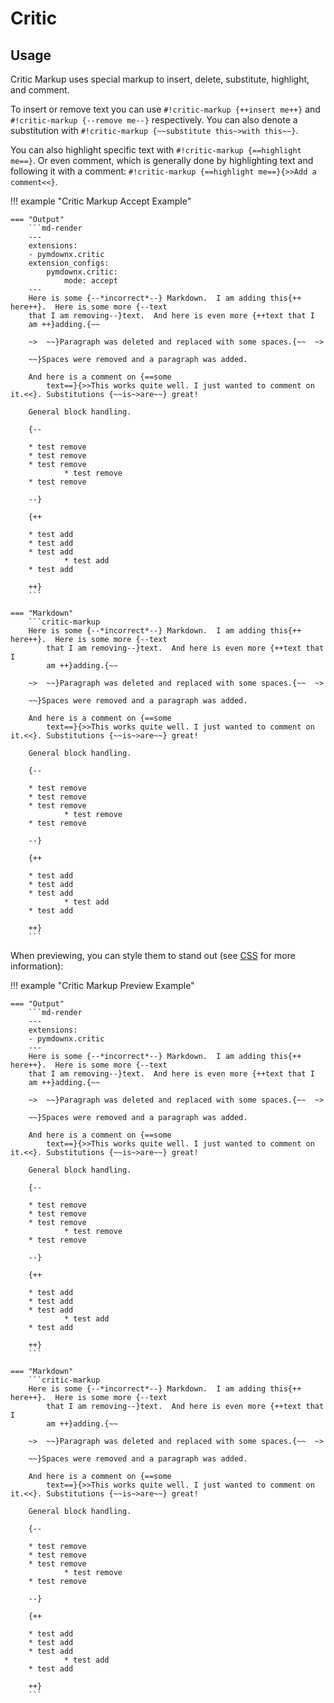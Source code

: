 # Critic

## Usage

Critic Markup uses special markup to insert, delete, substitute, highlight, and comment.

To insert or remove text you can use `#!critic-markup {++insert me++}` and `#!critic-markup {--remove me--}`
respectively.  You can also denote a substitution with `#!critic-markup {~~substitute this~>with this~~}`.

You can also highlight specific text with `#!critic-markup {==highlight me==}`. Or even comment, which is generally done
by highlighting text and following it with a comment: `#!critic-markup {==highlight me==}{>>Add a comment<<}`.

!!! example "Critic Markup Accept Example"

    === "Output"
        ```md-render
        ---
        extensions:
        - pymdownx.critic
        extension_configs:
            pymdownx.critic:
                mode: accept
        ---
        Here is some {--*incorrect*--} Markdown.  I am adding this{++ here++}.  Here is some more {--text
        that I am removing--}text.  And here is even more {++text that I
        am ++}adding.{~~

        ~>  ~~}Paragraph was deleted and replaced with some spaces.{~~  ~>

        ~~}Spaces were removed and a paragraph was added.

        And here is a comment on {==some
            text==}{>>This works quite well. I just wanted to comment on it.<<}. Substitutions {~~is~>are~~} great!

        General block handling.

        {--

        * test remove
        * test remove
        * test remove
                * test remove
        * test remove

        --}

        {++

        * test add
        * test add
        * test add
                * test add
        * test add

        ++}
        ```

    === "Markdown"
        ```critic-markup
        Here is some {--*incorrect*--} Markdown.  I am adding this{++ here++}.  Here is some more {--text
            that I am removing--}text.  And here is even more {++text that I
            am ++}adding.{~~

        ~>  ~~}Paragraph was deleted and replaced with some spaces.{~~  ~>

        ~~}Spaces were removed and a paragraph was added.

        And here is a comment on {==some
            text==}{>>This works quite well. I just wanted to comment on it.<<}. Substitutions {~~is~>are~~} great!

        General block handling.

        {--

        * test remove
        * test remove
        * test remove
                * test remove
        * test remove

        --}

        {++

        * test add
        * test add
        * test add
                * test add
        * test add

        ++}
        ```

When previewing, you can style them to stand out (see [CSS](#css) for more information):

!!! example "Critic Markup Preview Example"

    === "Output"
        ```md-render
        ---
        extensions:
        - pymdownx.critic
        ---
        Here is some {--*incorrect*--} Markdown.  I am adding this{++ here++}.  Here is some more {--text
        that I am removing--}text.  And here is even more {++text that I
        am ++}adding.{~~

        ~>  ~~}Paragraph was deleted and replaced with some spaces.{~~  ~>

        ~~}Spaces were removed and a paragraph was added.

        And here is a comment on {==some
            text==}{>>This works quite well. I just wanted to comment on it.<<}. Substitutions {~~is~>are~~} great!

        General block handling.

        {--

        * test remove
        * test remove
        * test remove
                * test remove
        * test remove

        --}

        {++

        * test add
        * test add
        * test add
                * test add
        * test add

        ++}
        ```

    === "Markdown"
        ```critic-markup
        Here is some {--*incorrect*--} Markdown.  I am adding this{++ here++}.  Here is some more {--text
            that I am removing--}text.  And here is even more {++text that I
            am ++}adding.{~~

        ~>  ~~}Paragraph was deleted and replaced with some spaces.{~~  ~>

        ~~}Spaces were removed and a paragraph was added.

        And here is a comment on {==some
            text==}{>>This works quite well. I just wanted to comment on it.<<}. Substitutions {~~is~>are~~} great!

        General block handling.

        {--

        * test remove
        * test remove
        * test remove
                * test remove
        * test remove

        --}

        {++

        * test add
        * test add
        * test add
                * test add
        * test add

        ++}
        ```
